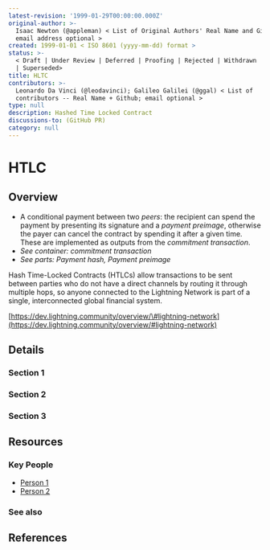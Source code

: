 ```yaml
---
latest-revision: '1999-01-29T00:00:00.000Z'
original-author: >-
  Isaac Newton (@appleman) < List of Original Authors' Real Name and Github;
  email address optional >
created: 1999-01-01 < ISO 8601 (yyyy-mm-dd) format >
status: >-
  < Draft | Under Review | Deferred | Proofing | Rejected | Withdrawn | Accepted
  | Superseded>
title: HLTC
contributors: >-
  Leonardo Da Vinci (@leodavinci); Galileo Galilei (@ggal) < List of
  contributors -- Real Name + Github; email optional >
type: null
description: Hashed Time Locked Contract
discussions-to: (GitHub PR)
category: null
---
```


# HTLC

## Overview

* A conditional payment between two _peers_: the recipient can spend the payment by presenting its signature and a _payment preimage_, otherwise the payer can cancel the contract by spending it after a given time. These are implemented as outputs from the _commitment transaction_.
* _See container: commitment transaction_
* _See parts: Payment hash, Payment preimage_

Hash Time-Locked Contracts \(HTLCs\) allow transactions to be sent between parties who do not have a direct channels by routing it through multiple hops, so anyone connected to the Lightning Network is part of a single, interconnected global financial system.

[https://dev.lightning.community/overview/\#lightning-network](https://dev.lightning.community/overview/#lightning-network)

## Details

### Section 1

### Section 2

### Section 3

## Resources

### Key People

* [Person 1](hltc.md)
* [Person 2](hltc.md)

### See also

## References

